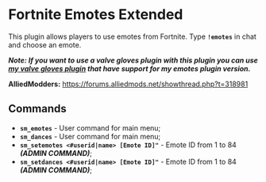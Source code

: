 # Fortnite Emotes Extended

This plugin allows players to use emotes from Fortnite. Type **`!emotes`** in chat and choose an emote.

***Note: If you want to use a valve gloves plugin with this plugin you can use [my valve gloves plugin](https://github.com/Franc1sco/Franug-CSGO-Gloves) that have support for my emotes plugin version.***

**AlliedModders:** https://forums.alliedmods.net/showthread.php?t=318981

## Commands
- **`sm_emotes`** - User command for main menu;
- **`sm_dances`** - User command for main menu;
- **`sm_setemotes <#userid|name> [Emote ID]"`** - Emote ID from 1 to 84 ***(ADMIN COMMAND)***;
- **`sm_setdances <#userid|name> [Emote ID]"`** - Emote ID from 1 to 84 ***(ADMIN COMMAND)***;

